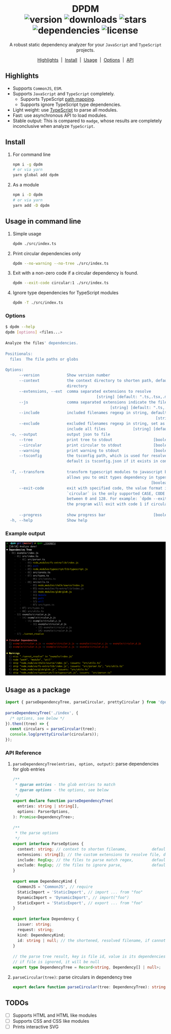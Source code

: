 <h1 align="center">
    DPDM
    <br/>
    <img src="https://img.shields.io/npm/v/dpdm" alt="version">
    <img src="https://img.shields.io/npm/dm/dpdm" alt="downloads">
    <img src="https://img.shields.io/github/stars/acrazing/dpdm" alt="stars">
    <img src="https://img.shields.io/librariesio/github/acrazing/dpdm" alt="dependencies">
    <img src="https://img.shields.io/github/license/acrazing/dpdm" alt="license">
</h1>

<p align="center">A robust static dependency analyzer for your <code>JavaScript</code> and <code>TypeScript</code> projects.</p>

<p align="center">
    <a href="#highlights">Highlights</a>
    <span>&nbsp;|&nbsp;</span>
    <a href="#install">Install</a>
    <span>&nbsp;|&nbsp;</span>
    <a href="#usage-in-command-line">Usage</a>
    <span>&nbsp;|&nbsp;</span>
    <a href="#options">Options</a>
    <span>&nbsp;|&nbsp;</span>
    <a href="#usage-as-a-package">API</a>
</p>

## Highlights

- Supports `CommonJS`, `ESM`.
- Supports `JavaScript` and `TypeScript` completely.
  - Supports TypeScript [path mapping](https://www.typescriptlang.org/docs/handbook/module-resolution.html#path-mapping).
  - Supports ignore TypeScript type dependencies.
- Light weight: use [TypeScript](https://npmjs.com/package/typescript) to parse all modules.
- Fast: use asynchronous API to load modules.
- Stable output: This is compared to `madge`, whose results are completely inconclusive when analyze `TypeScript`.

## Install

1. For command line

   ```bash
   npm i -g dpdm
   # or via yarn
   yarn global add dpdm
   ```

2. As a module

   ```bash
   npm i -D dpdm
   # or via yarn
   yarn add -D dpdm
   ```

## Usage in command line

1. Simple usage

   ```bash
   dpdm ./src/index.ts
   ```

2. Print circular dependencies only

   ```bash
   dpdm --no-warning --no-tree ./src/index.ts
   ```

3. Exit with a non-zero code if a circular dependency is found.

   ```bash
   dpdm --exit-code circular:1 ./src/index.ts
   ```

4. Ignore type dependencies for TypeScript modules

   ```bash
   dpdm -T ./src/index.ts
   ```

### Options

```bash
$ dpdm --help
dpdm [options] <files...>

Analyze the files' dependencies.

Positionals:
  files  The file paths or globs                                                  [string]

Options:
      --version            Show version number                                   [boolean]
      --context            the context directory to shorten path, default is current
                           directory                                              [string]
      --extensions, --ext  comma separated extensions to resolve
                                        [string] [default: ".ts,.tsx,.mjs,.js,.jsx,.json"]
      --js                 comma separated extensions indicate the file is js like
                                              [string] [default: ".ts,.tsx,.mjs,.js,.jsx"]
      --include            included filenames regexp in string, default includes all files
                                                                  [string] [default: ".*"]
      --exclude            excluded filenames regexp in string, set as empty string to
                           include all files            [string] [default: "node_modules"]
  -o, --output             output json to file                                    [string]
      --tree               print tree to stdout                  [boolean] [default: true]
      --circular           print circular to stdout              [boolean] [default: true]
      --warning            print warning to stdout               [boolean] [default: true]
      --tsconfig           the tsconfig path, which is used for resolve path alias,
                           default is tsconfig.json if it exists in context directory
                                                                                  [string]
  -T, --transform          transform typescript modules to javascript before analyze, it
                           allows you to omit types dependency in typescript
                                                                [boolean] [default: false]
      --exit-code          exit with specified code, the value format is CASE:CODE,
                           `circular` is the only supported CASE, CODE should be a integer
                           between 0 and 128. For example: `dpdm --exit-code circular:1`
                           the program will exit with code 1 if circular dependency found.
                                                                                  [string]
      --progress           show progress bar                     [boolean] [default: true]
  -h, --help               Show help                                             [boolean]
```

### Example output

![Screenshot](./assets/screenshot.png)

## Usage as a package

```typescript jsx
import { parseDependencyTree, parseCircular, prettyCircular } from 'dpdm';

parseDependencyTree('./index', {
  /* options, see below */
}).then((tree) => {
  const circulars = parseCircular(tree);
  console.log(prettyCircular(circulars));
});
```

### API Reference

1. `parseDependencyTree(entries, option, output)`: parse dependencies for glob entries

   ```typescript jsx
   /**
    * @param entries - the glob entries to match
    * @param options - the options, see below
    */
   export declare function parseDependencyTree(
     entries: string | string[],
     options: ParserOptions,
   ): Promise<DependencyTree>;

   /**
    * the parse options
    */
   export interface ParseOptions {
     context: string; // context to shorten filename,           default is process.cwd()
     extensions: string[]; // the custom extensions to resolve file, default is [ '.ts', '.tsx', '.mjs', '.js', '.jsx', '.json' ]
     include: RegExp; // the files to parse match regex,        default is /\.m?[tj]sx?$/
     exclude: RegExp; // the files to ignore parse,             default is /\/node_modules\//
   }

   export enum DependencyKind {
     CommonJS = 'CommonJS', // require
     StaticImport = 'StaticImport', // import ... from "foo"
     DynamicImport = 'DynamicImport', // import("foo")
     StaticExport = 'StaticExport', // export ... from "foo"
   }

   export interface Dependency {
     issuer: string;
     request: string;
     kind: DependencyKind;
     id: string | null; // the shortened, resolved filename, if cannot resolve, it will be null
   }

   // the parse tree result, key is file id, value is its dependencies
   // if file is ignored, it will be null
   export type DependencyTree = Record<string, Dependency[] | null>;
   ```

2. `parseCircular(tree)`: parse circulars in dependency tree

   ```typescript jsx
   export declare function parseCircular(tree: DependencyTree): string[][];
   ```

## TODOs

- [ ] Supports HTML and HTML like modules
- [ ] Supports CSS and CSS like modules
- [ ] Prints interactive SVG
